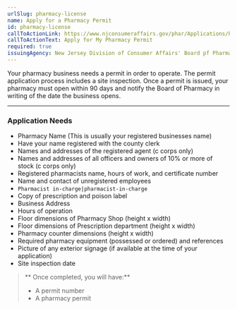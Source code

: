 ```yaml
---
urlSlug: pharmacy-license
name: Apply for a Pharmacy Permit
id: pharmacy-license
callToActionLink: https://www.njconsumeraffairs.gov/phar/Applications/Pharmacy-Permit-Application.pdf
callToActionText: Apply for My Pharmacy Permit
required: true
issuingAgency: New Jersey Division of Consumer Affairs' Board pf Pharmacy
---
```

Your pharmacy business needs a permit in order to operate. The permit application process includes a site inspection. Once a permit is issued, your pharmacy must open within 90 days and notify the Board of Pharmacy in writing of the date the business opens.

---
### Application Needs

* Pharmacy Name (This is usually your registered businesses name)
* Have your name registered with the county clerk
* Names and addresses of the registered agent (c corps only)
* Names and addresses of all officers and owners of 10% or more of stock (c corps only)
* Registered pharmacists name, hours of work, and certificate number
* Name and contact of unregistered employees
* `Pharmacist in-charge|pharmacist-in-charge`
* Copy of prescription and poison label
* Business Address
* Hours of operation
* Floor dimensions of Pharmacy Shop (height x width)
* Floor dimensions of Prescription department (height x width)
* Pharmacy counter dimensions (height x width)
* Required pharmacy equipment (possessed or ordered) and references
* Picture of any exterior signage (if available at the time of your application)
* Site inspection date

>** Once completed, you will have:**
>
>* A permit number
>* A pharmacy permit